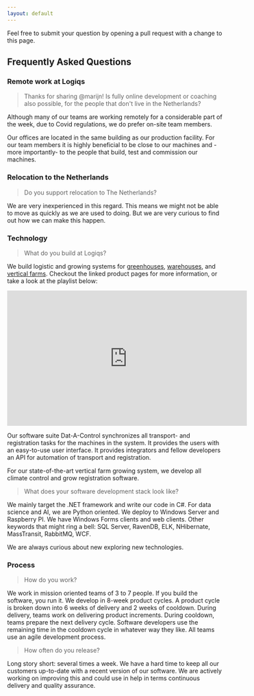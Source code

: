 ```yaml
---
layout: default
---
```


Feel free to submit your question by opening 
a pull request with a change to this page.

## Frequently Asked Questions

### Remote work at Logiqs

> Thanks for sharing @marijn! Is fully online development or coaching also possible, for the people that don't live in the Netherlands?

Although many of our teams are working remotely for a considerable part of the week, due to Covid regulations, we do prefer on-site team members.

Our offices are located in the same building as our production facility.
For our team members it is highly beneficial to be close to our machines and -more importantly- to the people that build, test and commission our machines.

### Relocation to the Netherlands

> Do you support relocation to The Netherlands?

We are very inexperienced in this regard.
This means we might not be able to move as quickly as we are used to doing.
But we are very curious to find out how we can make this happen.

### Technology

> What do you build at Logiqs?

We build logistic and growing systems for 
[greenhouses](https://www.logiqs.nl/tuinbouw-automatisering/), 
[warehouses](https://www.logiqs.nl/icube-as-rs/), and 
[vertical farms](https://www.logiqs.nl/vertical-farming/).
Checkout the linked product pages for more information, or take a look at the playlist below:

<iframe width="560" height="315" src="https://www.youtube.com/embed/videoseries?list=PLwlpnWk7Ux75qu7QJ2dfxXp5kyeJ4AyEo" title="YouTube video player" frameborder="0" allow="accelerometer; autoplay; clipboard-write; encrypted-media; gyroscope; picture-in-picture" allowfullscreen></iframe>

Our software suite Dat-A-Control synchronizes all transport- and registration tasks for the machines in the system. It provides the users with an easy-to-use user interface. It provides integrators and fellow developers an API for automation of transport and registration.

For our state-of-the-art vertical farm growing system,
we develop all climate control and grow registration software.

> What does your software development stack look like?

We mainly target the .NET framework and write our code in C#.
For data science and AI, we are Python oriented.
We deploy to Windows Server and Raspberry PI. We have Windows Forms clients and web clients. 
Other keywords that might ring a bell: SQL Server, RavenDB, ELK, NHibernate, MassTransit, RabbitMQ, WCF.

We are always curious about new exploring new technologies.

### Process

> How do you work?

We work in mission oriented teams of 3 to 7 people.
If you build the software, you run it.
We develop in 8-week product cycles. A product cycle is broken down into 6 weeks of delivery and 2 weeks of cooldown. 
During delivery, teams work on delivering product increments.
During cooldown, teams prepare the next delivery cycle.
Software developers use the remaining time in the cooldown cycle in whatever way they like.
All teams use an agile development process.

> How often do you release?

Long story short: several times a week.
We have a hard time to keep all our customers up-to-date with a recent version of our software.
We are actively working on improving this and could use in help in terms continuous delivery and quality assurance.